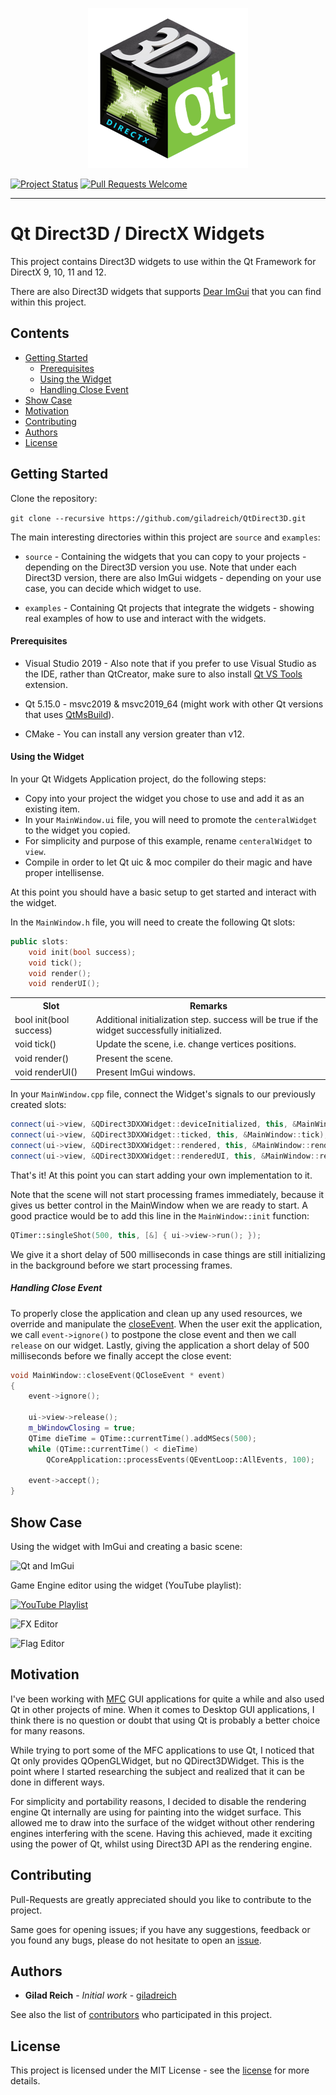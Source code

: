 
<p align="center"><img src="/media/qt_dx_cube.png" width=256 height=256></p>

[![Project Status](https://github.com/giladreich/QtDirect3D/workflows/build/badge.svg)](https://github.com/giladreich/QtDirect3D/actions) [![Pull Requests Welcome](https://img.shields.io/badge/PRs-welcome-brightgreen.svg)](http://makeapullrequest.com)

---

# Qt Direct3D / DirectX Widgets

This project contains Direct3D widgets to use within the Qt Framework for DirectX 9, 10, 11 and 12.

There are also Direct3D widgets that supports [Dear ImGui](https://github.com/ocornut/imgui) that you can find within this project.


## Contents

- [Getting Started](#getting-started)
  * [Prerequisites](#prerequisites)
  * [Using the Widget](#using-the-widget)
  * [Handling Close Event](#handling-close-event)
- [Show Case](#show-case)
- [Motivation](#motivation)
- [Contributing](#contributing)
- [Authors](#authors)
- [License](#license)

## Getting Started

Clone the repository:

`git clone --recursive https://github.com/giladreich/QtDirect3D.git`

The main interesting directories within this project are `source` and `examples`:


* `source` - Containing the widgets that you can copy to your projects - depending on the Direct3D version you use. Note that under each Direct3D version, there are also ImGui widgets - depending on your use case, you can decide which widget to use.

* `examples` - Containing Qt projects that integrate the widgets - showing real examples of how to use and interact with the widgets.


#### Prerequisites

* Visual Studio 2019 - Also note that if you prefer to use Visual Studio as the IDE, rather than QtCreator, make sure to also install [Qt VS Tools](https://marketplace.visualstudio.com/items?itemName=TheQtCompany.QtVisualStudioTools-19123) extension.

* Qt 5.15.0 - msvc2019 & msvc2019_64 (might work with other Qt versions that uses [QtMsBuild](https://www.qt.io/blog/2018/01/24/qt-visual-studio-new-approach-based-msbuild)).

* CMake - You can install any version greater than v12.

#### Using the Widget

In your Qt Widgets Application project, do the following steps:

* Copy into your project the widget you chose to use and add it as an existing item.
* In your `MainWindow.ui` file, you will need to promote the `centeralWidget` to the widget you copied.
* For simplicity and purpose of this example, rename `centeralWidget` to `view`.
* Compile in order to let Qt uic & moc compiler do their magic and have proper intellisense.

At this point you should have a basic setup to get started and interact with the widget.

In the `MainWindow.h` file, you will need to create the following Qt slots:
```cpp
public slots:
    void init(bool success);
    void tick();
    void render();
    void renderUI();
```
<table width=100%>
  <tr>
    <th>Slot</th>
    <th>Remarks</th>
  </tr>
  <tr>
    <td>bool init(bool success)</td>
    <td>Additional initialization step. success will be true if the widget successfully initialized.</td>
  </tr>
  <tr>
    <td>void tick()</td>
    <td>Update the scene, i.e. change vertices positions.</td>
  </tr>
  <tr>
    <td>void render()</td>
    <td>Present the scene.</td>
  </tr>
  <tr>
    <td>void renderUI()</td>
    <td>Present ImGui windows.</td>
  </tr>
</table>

In your `MainWindow.cpp` file, connect the Widget's signals to our previously created slots:
```cpp
connect(ui->view, &QDirect3DXXWidget::deviceInitialized, this, &MainWindow::init);
connect(ui->view, &QDirect3DXXWidget::ticked, this, &MainWindow::tick);
connect(ui->view, &QDirect3DXXWidget::rendered, this, &MainWindow::render);
connect(ui->view, &QDirect3DXXWidget::renderedUI, this, &MainWindow::renderUI);
```

That's it! At this point you can start adding your own implementation to it.

Note that the scene will not start processing frames immediately, because it gives us better control in the MainWindow when we are ready to start. A good practice would be to add this line in the `MainWindow::init` function:

```cpp
QTimer::singleShot(500, this, [&] { ui->view->run(); });
```

We give it a short delay of 500 milliseconds in case things are still initializing in the background before we start processing frames.

##### Handling Close Event

To properly close the application and clean up any used resources, we override and manipulate the [closeEvent](http://doc.qt.io/archives/qt-4.8/qcloseevent.html). When the user exit the application, we call `event->ignore()` to postpone the close event and then we call `release` on our widget. Lastly, giving the application a short delay of 500 milliseconds before we finally accept the close event:

```cpp
void MainWindow::closeEvent(QCloseEvent * event)
{
	event->ignore();

	ui->view->release();
	m_bWindowClosing = true;
	QTime dieTime = QTime::currentTime().addMSecs(500);
	while (QTime::currentTime() < dieTime)
		QCoreApplication::processEvents(QEventLoop::AllEvents, 100);

	event->accept();
}
```

## Show Case

Using the widget with ImGui and creating a basic scene:

![Qt and ImGui](/media/Qt_and_ImGui.gif)

Game Engine editor using the widget (YouTube playlist):

[![YouTube Playlist](https://i.imgur.com/3wEI0cl.jpg)](https://www.youtube.com/playlist?list=PLDwf9d3YRfPEEA7RwwMjd3O8UzhY5-abR)

![FX Editor](https://i.imgur.com/JvoPR66.png)

![Flag Editor](https://i.imgur.com/eVxLK5X.png)


## Motivation

I've been working with [MFC](https://en.wikipedia.org/wiki/Microsoft_Foundation_Class_Library) GUI applications for quite a while and also used Qt in other projects of mine. When it comes to Desktop GUI applications, I think there is no question or doubt that using Qt is probably a better choice for many reasons.

While trying to port some of the MFC applications to use Qt, I noticed that Qt only provides QOpenGLWidget, but no QDirect3DWidget. This is the point where I started researching the subject and realized that it can be done in different ways.

For simplicity and portability reasons, I decided to disable the rendering engine Qt internally are using for painting into the widget surface. This allowed me to draw into the surface of the widget without other rendering engines interfering with the scene. Having this achieved, made it exciting using the power of Qt, whilst using Direct3D API as the rendering engine.


## Contributing

Pull-Requests are greatly appreciated should you like to contribute to the project.

Same goes for opening issues; if you have any suggestions, feedback or you found any bugs, please do not hesitate to open an [issue](https://github.com/giladreich/QtDirect3D/issues).


## Authors

* **Gilad Reich** - *Initial work* - [giladreich](https://github.com/giladreich)

See also the list of [contributors](https://github.com/giladreich/QtDirect3D/graphs/contributors) who participated in this project.


## License

This project is licensed under the MIT License - see the [license](/docs/LICENSE) for more details.
